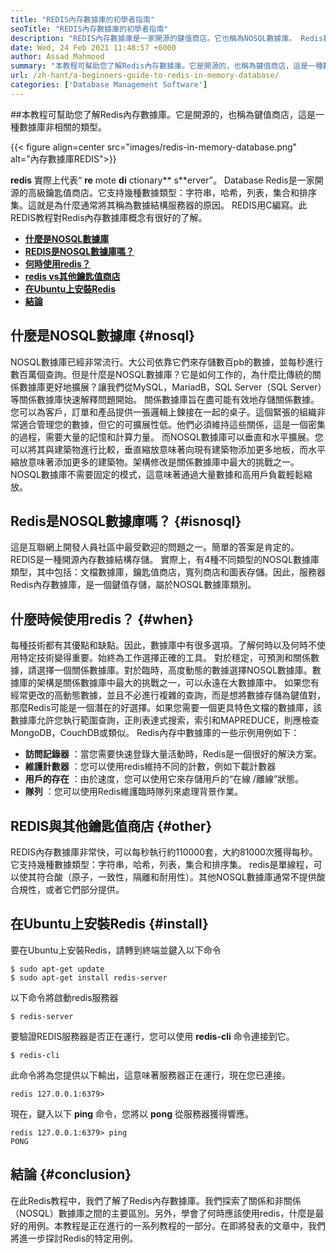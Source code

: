 ```yaml
---
title: "REDIS內存數據庫的初學者指南" 
seoTitle: "REDIS內存數據庫的初學者指南" 
description: "REDIS內存數據庫是一家開源的鍵值商店。它也稱為NOSQL數據庫。 Redis教程為您指導Redis的核心概念。" 
date: Wed, 24 Feb 2021 11:48:57 +0000
author: Assad Mahmood
summary: "本教程可幫助您了解Redis內存數據庫。它是開源的，也稱為鍵值商店，這是一種數據庫非相關的類型。" 
url: /zh-hant/a-beginners-guide-to-redis-in-memory-database/
categories: ['Database Management Software']
---
```


##本教程可幫助您了解Redis內存數據庫。它是開源的，也稱為鍵值商店，這是一種數據庫非相關的類型。

{{< figure align=center src="images/redis-in-memory-database.png" alt="內存數據庫REDIS">}}

 **redis** 實際上代表“ **re** mote **di** ctionary** s**erver”。 Database Redis是一家開源的高級鑰匙值商店。它支持幾種數據類型：字符串，哈希，列表，集合和排序集。這就是為什麼通常將其稱為數據結構服務器的原因。 REDIS用C編寫。此REDIS教程對Redis內存數據庫概念有很好的了解。
*  **[什麼是NOSQL數據庫][1]**  
*  **[REDIS是NOSQL數據庫嗎？][2]**  
*  **[何時使用redis？][3]**  
*  **[redis vs其他鑰匙值商店][4]**  
*  **[在Ubuntu上安裝Redis][5]**  
*  **[結論][6]**  

## 什麼是NOSQL數據庫 {#nosql}

NOSQL數據庫已經非常流行。大公司依靠它們來存儲數百pb的數據，並每秒進行數百萬個查詢。但是什麼是NOSQL數據庫？它是如何工作的，為什麼比傳統的關係數據庫更好地擴展？讓我們從MySQL，MariadB，SQL Server（SQL Server）等關係數據庫快速解釋問題開始。
關係數據庫旨在盡可能有效地存儲關係數據。您可以為客戶，訂單和產品提供一張邏輯上鍊接在一起的桌子。這個緊張的組織非常適合管理您的數據，但它的可擴展性低。他們必須維持這些關係，這是一個密集的過程，需要大量的記憶和計算力量。
而NOSQL數據庫可以垂直和水平擴展。您可以將其與建築物進行比較，垂直縮放意味著向現有建築物添加更多地板，而水平縮放意味著添加更多的建築物。架構修改是關係數據庫中最大的挑戰之一。 NOSQL數據庫不需要固定的模式，這意味著通過大量數據和高用戶負載輕鬆縮放。

## Redis是NOSQL數據庫嗎？ {#isnosql}

這是互聯網上開發人員社區中最受歡迎的問題之一。簡單的答案是肯定的。 REDIS是一種開源內存數據結構存儲。
實際上，有4種不同類型的NOSQL數據庫類型，其中包括：文檔數據庫，鑰匙值商店，寬列商店和圖表存儲。因此，服務器Redis內存數據庫，是一個鍵值存儲，屬於NOSQL數據庫類別。

## 什麼時候使用redis？  {#when}

每種技術都有其優點和缺點。因此，數據庫中有很多選項。了解何時以及何時不使用特定技術變得重要。始終為工作選擇正確的工具。
對於穩定，可預測和關係數據，請選擇一個關係數據庫。對於臨時，高度動態的數據選擇NOSQL數據庫。數據庫的架構是關係數據庫中最大的挑戰之一，可以永遠在大數據庫中。
如果您有經常更改的高動態數據，並且不必進行複雜的查詢，而是想將數據存儲為鍵值對，那麼Redis可能是一個潛在的好選擇。如果您需要一個更具特色文檔的數據庫，該數據庫允許您執行範圍查詢，正則表達式搜索，索引和MAPREDUCE，則應檢查MongoDB，CouchDB或類似。
Redis內存中數據庫的一些示例用例如下：
*  **訪問記錄器**  ：當您需要快速登錄大量活動時，Redis是一個很好的解決方案。
*  **維護計數器**  ：您可以使用redis維持不同的計數，例如下載計數器
*  **用戶的存在**  ：由於速度，您可以使用它來存儲用戶的“在線 /離線”狀態。
*  **隊列**  ：您可以使用Redis維護臨時隊列來處理背景作業。

## REDIS與其他鑰匙值商店 {#other}

REDIS內存數據庫非常快，可以每秒執行約110000套，大約81000次獲得每秒。它支持幾種數據類型：字符串，哈希，列表，集合和排序集。 redis是單線程，可以使其符合酸（原子，一致性，隔離和耐用性）。其他NOSQL數據庫通常不提供酸合規性，或者它們部分提供。

## 在Ubuntu上安裝Redis {#install}

要在Ubuntu上安裝Redis，請轉到終端並鍵入以下命令
```
$ sudo apt-get update 
$ sudo apt-get install redis-server
```
以下命令將啟動redis服務器
```
$ redis-server
```
要驗證REDIS服務器是否正在運行，您可以使用  **redis-cli**  命令連接到它。
```
$ redis-cli 
```
此命令將為您提供以下輸出，這意味著服務器正在運行，現在您已連接。
```
redis 127.0.0.1:6379>
```
現在，鍵入以下  **ping** 命令，您將以 **pong**  從服務器獲得響應。
```
redis 127.0.0.1:6379> ping
PONG
```

## 結論 {#conclusion}

在此Redis教程中，我們了解了Redis內存數據庫。我們探索了關係和非關係（NOSQL）數據庫之間的主要區別。另外，學會了何時應該使用redis，什麼是最好的用例。本教程是正在進行的一系列教程的一部分。在即將發表的文章中，我們將進一步探討Redis的特定用例。



 [1]: #nosql
 [2]: #isnosql
 [3]: #when
 [4]: #other
 [5]: #install
 [6]: #conclusion
